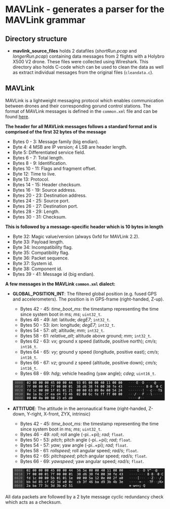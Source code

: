 # MAVLink - generates a parser for the MAVLink grammar

## Directory structure

* **mavlink\_source\_files** holds 2 datafiles (*shortRun.pcap* and *longerRun.pcap*) containing data messages from 2 flights with a Holybro X500 V2 drone. These files were collected using Wireshark. This directory also holds C-code which can be used to clean the data as well as extract individual messages from the original files (`cleandata.c`).
	
## MAVLink
MAVLink is a lightweight messaging protocol which enables communication between drones and their corresponding gorund control stations.
The format of MAVLink messages is defined in the `common.xml` file and can be found [here](https://mavlink.io/en/messages/common.html).

**The header for all MAVLink messages follows a standard format and is comprised of the first 32 bytes of the message**

* Bytes 0 - 3: Message family (big endian).
* Byte 4: 4 MSB are IP version; 4 LSB are header length.
* Byte 5: Differentiated service field.
* Bytes 6 - 7: Total length.
* Bytes 8 - 9: Identification.
* Bytes 10 - 11: Flags and fragment offset.
* Byte 12: Time to live.
* Byte 13: Protocol.
* Bytes 14 - 15: Header checksum.
* Bytes 16 - 19: Source address.
* Bytes 20 - 23: Destination address.
* Bytes 24 - 25: Source port.
* Bytes 26 - 27: Destination port.
* Bytes 28 - 29: Length.
* Bytes 30 - 31: Checksum.

**This is followed by a message-specific header which is 10 bytes in length**

* Byte 32: Magic value/version (always 0xfd for MAVLink 2.2).
* Byte 33: Payload length.
* Byte 34: Incompatibility flag.
* Byte 35: Compatibility flag.
* Byte 36: Packet sequence.
* Byte 37: System id.
* Byte 38: Component id.
* Bytes 39 - 41: Message id (big endian).

**A few messages in the MAVLink `common.xml` dialect:**
* **GLOBAL_POSITION_INT**: The filtered global position (e.g. fused GPS and accelerometers). The position is in GPS-frame (right-handed, Z-up).
  * Bytes 42 - 45: *time_boot_ms*: the timestamp representing the time since system boot in ms; *ms*; `uint32_t`.
  * Bytes 46 - 49: *lat*: latitude; *degE7*; `int32_t`.
  * Bytes 50 - 53: *lon*: longitude; *degE7*; `int32_t`.
  * Bytes 54 - 57: *alt*; altitude; *mm*; `int32_t`.
  * Bytes 58 - 61: *relative_alt*; altitude above ground; *mm*; `int32_t`.
  * Bytes 62 - 63: *vx*; ground x speed (latitude, positive north); *cm/s*; `int16_t`.
  * Bytes 64 - 65: *vy*; ground y speed (longitude, positive east); *cm/s*; `int16_t`.
  * Bytes 66 - 67: *vz*; ground z speed (altitude, positive down); *cm/s*; `int16_t`.
  * Bytes 68 - 69: *hdg*; vehicle heading (yaw angle); *cdeg*; `uint16_t`.
  
  ![GLOBAL_POSITION_INT](./.images/GPIImage.jpg)
  
* **ATTITUDE**: The attitude in the aeronautical frame (right-handed, Z-down, Y-right, X-front, ZYX, intrinsic)
  * Bytes 42 - 45: *time_boot_ms*: the timestamp representing the time since system boot in ms; *ms*; `uint32_t`.
  * Bytes 46 - 49: *roll*; roll angle (-pi..+pi); *rad*; `float`.
  * Bytes 50 - 53: *pitch*; pitch angle (-pi..+pi); *rad*; `float`.
  * Bytes 54 - 57: *yaw*; yaw angle (-pi..+pi); *rad*; `float`.
  * Bytes 58 - 61: *rollspeed*; roll angular speed; *rad/s*; `float`.
  * Bytes 62 - 65: *pitchspeed*; pitch angular speed; *rad/s*; `float`.
  * Bytes 66 - 69: *yawspeed*; yaw angular speed; *rad/s*; `float`.
  
  ![GLOBAL_POSITION_INT](./.images/AttitudeImage.jpg)
  
All data packets are followed by a 2 byte message cyclic redundancy check which acts as a checksum.
